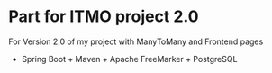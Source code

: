 # Part for ITMO project 2.0

For Version 2.0 of my project with ManyToMany and Frontend pages
- Spring Boot + Maven + Apache FreeMarker + PostgreSQL
